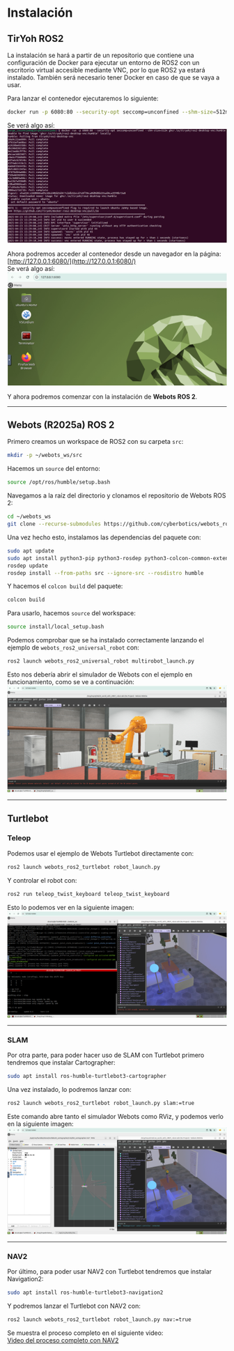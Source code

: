 # Instalación

## TirYoh ROS2

La instalación se hará a partir de un repositorio que contiene una configuración de Docker para ejecutar un entorno de ROS2 con un escritorio virtual accesible mediante VNC, por lo que ROS2 ya estará instalado. También será necesario tener Docker en caso de que se vaya a usar.

Para lanzar el contenedor ejecutaremos lo siguiente:

```bash
docker run -p 6080:80 --security-opt seccomp=unconfined --shm-size=512m ghcr.io/tiryoh/ros2-desktop-vnc:humble
```

Se verá algo así:  
![Inicio del entorno VNC](images/GazeboCap1.png)

Ahora podremos acceder al contenedor desde un navegador en la página:  
[http://127.0.0.1:6080/](http://127.0.0.1:6080/)  
Se verá algo así:  
![Acceso vía navegador](images/GazeboCap2.png)

Y ahora podremos comenzar con la instalación de **Webots ROS 2**.

---

## Webots (R2025a) ROS 2

Primero creamos un workspace de ROS2 con su carpeta `src`:

```bash
mkdir -p ~/webots_ws/src
```

Hacemos un `source` del entorno:

```bash
source /opt/ros/humble/setup.bash
```

Navegamos a la raíz del directorio y clonamos el repositorio de Webots ROS 2:

```bash
cd ~/webots_ws
git clone --recurse-submodules https://github.com/cyberbotics/webots_ros2.git src/webots_ros2
```

Una vez hecho esto, instalamos las dependencias del paquete con:

```bash
sudo apt update
sudo apt install python3-pip python3-rosdep python3-colcon-common-extensions
rosdep update
rosdep install --from-paths src --ignore-src --rosdistro humble
```

Y hacemos el `colcon build` del paquete:

```bash
colcon build
```

Para usarlo, hacemos `source` del workspace:

```bash
source install/local_setup.bash
```

Podemos comprobar que se ha instalado correctamente lanzando el ejemplo de `webots_ros2_universal_robot` con:

```bash
ros2 launch webots_ros2_universal_robot multirobot_launch.py
```

Esto nos debería abrir el simulador de Webots con el ejemplo en funcionamiento, como se ve a continuación:  
![Simulación de multirobots en Webots](images/WebotsCap1.png)

---

## Turtlebot

### Teleop

Podemos usar el ejemplo de Webots Turtlebot directamente con:

```bash
ros2 launch webots_ros2_turtlebot robot_launch.py
```

Y controlar el robot con:

```bash
ros2 run teleop_twist_keyboard teleop_twist_keyboard
```

Esto lo podemos ver en la siguiente imagen:  
![Teleoperación de Turtlebot en Webots](images/WebotsCap2.png)

---

### SLAM

Por otra parte, para poder hacer uso de SLAM con Turtlebot primero tendremos que instalar Cartographer:

```bash
sudo apt install ros-humble-turtlebot3-cartographer
```

Una vez instalado, lo podremos lanzar con:

```bash
ros2 launch webots_ros2_turtlebot robot_launch.py slam:=true
```

Este comando abre tanto el simulador Webots como RViz, y podemos verlo en la siguiente imagen:  
![SLAM con Turtlebot en Webots + RViz](images/WebotsCap3.png)

---

### NAV2

Por último, para poder usar NAV2 con Turtlebot tendremos que instalar Navigation2:

```bash
sudo apt install ros-humble-turtlebot3-navigation2
```

Y podremos lanzar el Turtlebot con NAV2 con:

```bash
ros2 launch webots_ros2_turtlebot robot_launch.py nav:=true
```

Se muestra el proceso completo en el siguiente video:  
[Video del proceso completo con NAV2](https://drive.google.com/file/d/1v1eEK31NI5DHpot0LFUTxuvDAyhIwg_7/view?usp=sharing)
